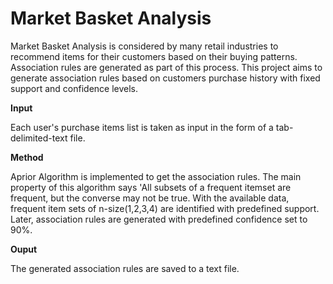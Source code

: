 # Market Basket Analysis

Market Basket Analysis is considered by many retail industries to recommend items for their customers based on their buying patterns. Association rules are generated as part of this process. This project aims to generate association rules based on customers purchase history with fixed support and confidence levels.

**Input**

Each user's purchase items list is taken as input in the form of a tab-delimited-text file.

**Method**

Aprior Algorithm is implemented to get the association rules. The main property of this algorithm says 'All subsets of a frequent itemset are frequent, but the converse may not be true. With the available data, frequent item sets of n-size(1,2,3,4) are identified with predefined support. Later, association rules are generated with predefined confidence set to 90%.

**Ouput**

The generated association rules are saved to a text file.
